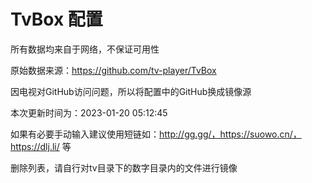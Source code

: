 # TvBox 配置

所有数据均来自于网络，不保证可用性

原始数据来源：https://github.com/tv-player/TvBox

因电视对GitHub访问问题，所以将配置中的GitHub换成镜像源

本次更新时间为：2023-01-20 05:12:45

如果有必要手动输入建议使用短链如：http://gg.gg/，https://suowo.cn/，https://dlj.li/ 等

删除列表，请自行对tv目录下的数字目录内的文件进行镜像

